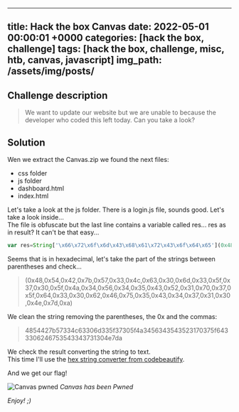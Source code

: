 ---
title: Hack the box Canvas
date: 2022-05-01 00:00:01 +0000
categories: [hack the box, challenge]
tags: [hack the box, challenge, misc, htb, canvas, javascript]
img_path: /assets/img/posts/
--

## Challenge description

>We want to update our website but we are unable to because the developer who coded this left today. Can you take a look?

## Solution

Wen we extract the Canvas.zip we found the next files:
- css folder
- js folder
- dashboard.html
- index.html

Let's take a look at the js folder. There is a login.js file, sounds good.  Let's take a look inside...  
The file is obfuscate but the last line contains a variable called res... res as in result? It can't be that easy...  

```js
var res=String['\x66\x72\x6f\x6d\x43\x68\x61\x72\x43\x6f\x64\x65'](0x48,0x54,0x42,0x7b,0x57,0x33,0x4c,0x63,0x30,0x6d,0x33,0x5f,0x37,0x30,0x5f,0x4a,0x34,0x56,0x34,0x35,0x43,0x52,0x31,0x70,0x37,0x5f,0x64,0x33,0x30,0x62,0x46,0x75,0x35,0x43,0x34,0x37,0x31,0x30,0x4e,0x7d,0xa);
```

Seems that is in hexadecimal, let's take the part of the strings between parentheses and check...

> (0x48,0x54,0x42,0x7b,0x57,0x33,0x4c,0x63,0x30,0x6d,0x33,0x5f,0x37,0x30,0x5f,0x4a,0x34,0x56,0x34,0x35,0x43,0x52,0x31,0x70,0x37,0x5f,0x64,0x33,0x30,0x62,0x46,0x75,0x35,0x43,0x34,0x37,0x31,0x30,0x4e,0x7d,0xa)

We clean the string removing the parentheses, the 0x and the commas:

>4854427b57334c63306d335f37305f4a3456343543523170375f6433306246753543343731304e7da

We check the result converting the string to text.  
This time I'll use the [hex string converter from codebeautify](https://codebeautify.org/hex-string-converter).

And we get our flag!

![Canvas pwned](owned-canvas-challenge.png)
*Canvas has been Pwned*

*Enjoy! ;)*
